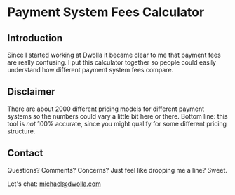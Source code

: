 # Payment System Fees Calculator

## Introduction
Since I started working at Dwolla it became clear to me that payment fees are really confusing. I put this calculator together so people could easily understand how different payment system fees compare.

## Disclaimer
There are about 2000 different pricing models for different payment systems so the numbers could vary a little bit here or there. Bottom line: this tool is *not* 100% accurate, since you might qualify for some different pricing structure.

## Contact
Questions? Comments? Concerns? Just feel like dropping me a line? Sweet.

Let's chat: michael@dwolla.com